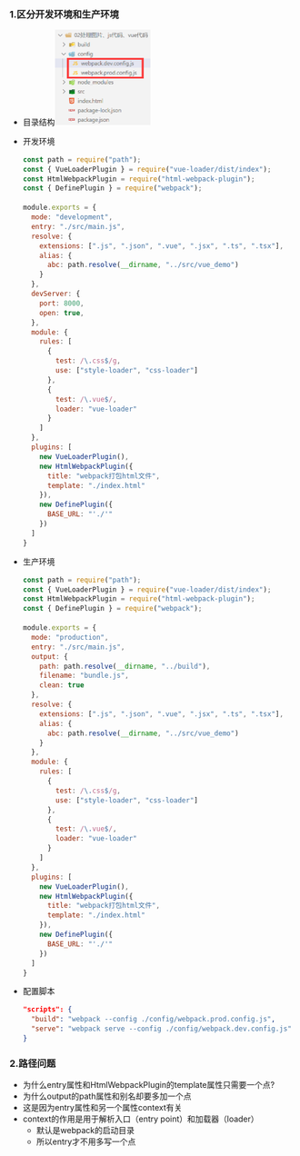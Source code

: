 ### 1.区分开发环境和生产环境

- 目录结构<img src="images/image-20220705195759429.png" alt="image-20220705195759429" style="zoom: 50%;" />

- 开发环境

  ```js
  const path = require("path");
  const { VueLoaderPlugin } = require("vue-loader/dist/index");
  const HtmlWebpackPlugin = require("html-webpack-plugin");
  const { DefinePlugin } = require("webpack");
  
  module.exports = {
    mode: "development",
    entry: "./src/main.js",
    resolve: {
      extensions: [".js", ".json", ".vue", ".jsx", ".ts", ".tsx"],
      alias: {
        abc: path.resolve(__dirname, "../src/vue_demo")
      }
    },
    devServer: {
      port: 8000,
      open: true,
    },
    module: {
      rules: [
        {
          test: /\.css$/g,
          use: ["style-loader", "css-loader"]
        },
        {
          test: /\.vue$/,
          loader: "vue-loader"
        }
      ]
    },
    plugins: [
      new VueLoaderPlugin(),
      new HtmlWebpackPlugin({
        title: "webpack打包html文件",
        template: "./index.html"
      }),
      new DefinePlugin({
        BASE_URL: "'./'"
      })
    ]
  }
  ```

- 生产环境

  ```js
  const path = require("path");
  const { VueLoaderPlugin } = require("vue-loader/dist/index");
  const HtmlWebpackPlugin = require("html-webpack-plugin");
  const { DefinePlugin } = require("webpack");
  
  module.exports = {
    mode: "production",
    entry: "./src/main.js",
    output: {
      path: path.resolve(__dirname, "../build"),
      filename: "bundle.js",
      clean: true
    },
    resolve: {
      extensions: [".js", ".json", ".vue", ".jsx", ".ts", ".tsx"],
      alias: {
        abc: path.resolve(__dirname, "../src/vue_demo")
      }
    },
    module: {
      rules: [
        {
          test: /\.css$/g,
          use: ["style-loader", "css-loader"]
        },
        {
          test: /\.vue$/,
          loader: "vue-loader"
        }
      ]
    },
    plugins: [
      new VueLoaderPlugin(),
      new HtmlWebpackPlugin({
        title: "webpack打包html文件",
        template: "./index.html"
      }),
      new DefinePlugin({
        BASE_URL: "'./'"
      })
    ]
  }
  ```

- 配置脚本

  ```json
  "scripts": {
    "build": "webpack --config ./config/webpack.prod.config.js",
    "serve": "webpack serve --config ./config/webpack.dev.config.js"
  }
  ```

### 2.路径问题

- 为什么entry属性和HtmlWebpackPlugin的template属性只需要一个点?
- 为什么output的path属性和别名却要多加一个点
- 这是因为entry属性和另一个属性context有关
- context的作用是用于解析入口（entry point）和加载器（loader）
  - 默认是webpack的启动目录
  - 所以entry才不用多写一个点
